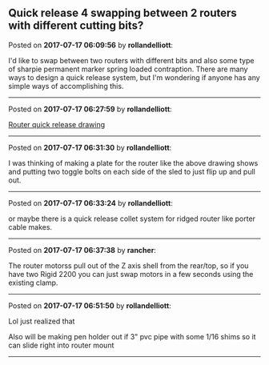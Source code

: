 ## Quick release 4 swapping between 2 routers with different cutting bits?
Posted on **2017-07-17 06:09:56** by **rollandelliott**:

I'd like to swap between two routers with different bits and also some type of sharpie permanent marker spring loaded contraption. There are many ways to design a quick release system, but I'm wondering if anyone has any simple ways of accomplishing this.

---

Posted on **2017-07-17 06:27:59** by **rollandelliott**:

[Router quick release drawing](/images/3o/3obh_routerquickreleasedrawing.jpg.jpg)

---

Posted on **2017-07-17 06:31:30** by **rollandelliott**:

I was thinking of making a plate for the router like the above drawing shows and putting two toggle bolts on each side of the sled to just flip up and pull out.

---

Posted on **2017-07-17 06:33:24** by **rollandelliott**:

or maybe there is a quick release collet system for ridged router like porter cable makes.

---

Posted on **2017-07-17 06:37:38** by **rancher**:

The router motorss pull out of the Z axis shell from the rear/top, so if you have two Rigid 2200 you can just swap motors in a few seconds using the existing clamp.

---

Posted on **2017-07-17 06:51:50** by **rollandelliott**:

Lol just realized that

Also will be making pen holder out if 3" pvc pipe with some 1/16 shims so it can slide right into router mount

---

